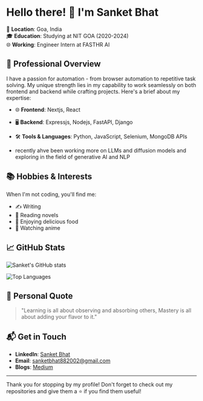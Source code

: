 # Hello there! 👋 I'm Sanket Bhat

📍 **Location**: Goa, India  
🎓 **Education**: Studying at NIT GOA (2020-2024)  
🌐 **Working**: Engineer Intern at FASTHR AI

## 💼 Professional Overview

I have a passion for automation - from browser automation to repetitive task solving. My unique strength lies in my capability to work seamlessly on both frontend and backend while crafting projects. Here's a brief about my expertise:

- 🌐 **Frontend**: Nextjs, React
- 🖥 **Backend**: Expressjs, Nodejs, FastAPI, Django
- 🛠 **Tools & Languages**: Python, JavaScript, Selenium, MongoDB APIs

- recently ahve been working more on LLMs and diffusion models and exploring in the field of generative AI and NLP

## 📚 Hobbies & Interests

When I'm not coding, you'll find me:
- ✍️ Writing
- 📖 Reading novels
- 🍕 Enjoying delicious food
- 🎌 Watching anime

## 📈 GitHub Stats

![Sanket's GitHub stats](https://github-readme-stats.vercel.app/api?username=san0808&show_icons=true&theme=tokyonight)  

![Top Languages](https://github-readme-stats.vercel.app/api/top-langs/?username=san0808&layout=compact)  

## 🙌 Personal Quote

> "Learning is all about observing and absorbing others, Mastery is all about adding your flavor to it."

## 📬 Get in Touch

- **LinkedIn**: [Sanket Bhat](https://www.linkedin.com/in/sanket-bhat-286a1a1b7/)
- **Email**: [sanketbhat882002@gmail.com](mailto:sanketbhat882002@gmail.com)
- **Blogs**: [Medium](https://medium.com/@diaryofsankey)

---

Thank you for stopping by my profile! Don't forget to check out my repositories and give them a ⭐ if you find them useful!


